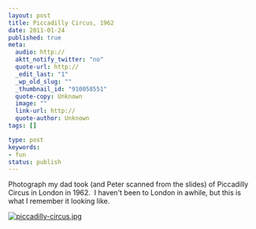```yaml
---
layout: post
title: Piccadilly Circus, 1962
date: 2011-01-24
published: true
meta:
  audio: http://
  aktt_notify_twitter: "no"
  quote-url: http://
  _edit_last: "1"
  _wp_old_slug: ""
  _thumbnail_id: "910058551"
  quote-copy: Unknown
  image: ""
  link-url: http://
  quote-author: Unknown
tags: []

type: post
keywords:
- fun
status: publish
---
```

Photograph my dad took (and Peter scanned from the slides) of Piccadilly Circus in London in 1962.  I haven't been to London in awhile, but this is what I remember it looking like.

[![](http://media.eick.us/2011/01/piccadilly-circus-300x200.jpg "piccadilly-circus.jpg")](http://media.eick.us/2011/01/piccadilly-circus.jpg)


